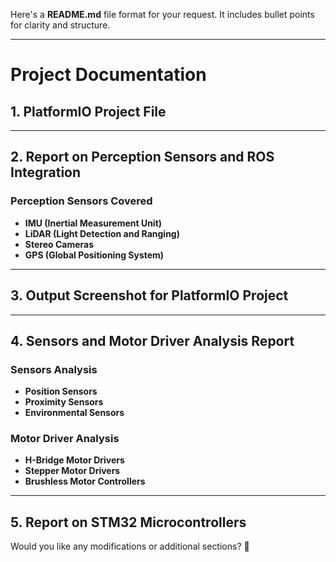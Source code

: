 Here's a **README.md** file format for your request. It includes bullet points for clarity and structure.  

---

# **Project Documentation**  

## **1. PlatformIO Project File**    

---

## **2. Report on Perception Sensors and ROS Integration**  
### **Perception Sensors Covered**  
- **IMU (Inertial Measurement Unit)**
- **LiDAR (Light Detection and Ranging)**  
- **Stereo Cameras** 
- **GPS (Global Positioning System)**    

---

## **3. Output Screenshot for PlatformIO Project**  

---

## **4. Sensors and Motor Driver Analysis Report**  
### **Sensors Analysis**  
- **Position Sensors**
- **Proximity Sensors**
- **Environmental Sensors**

### **Motor Driver Analysis**  
- **H-Bridge Motor Drivers**
- **Stepper Motor Drivers**
- **Brushless Motor Controllers** 

---

## **5. Report on STM32 Microcontrollers**  
  

Would you like any modifications or additional sections? 🚀
